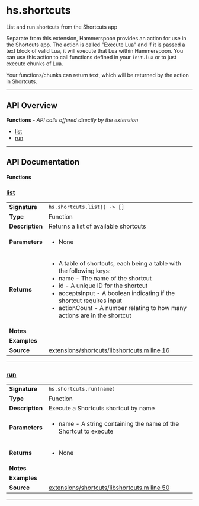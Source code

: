 # hs.shortcuts

List and run shortcuts from the Shortcuts app

Separate from this extension, Hammerspoon provides an action for use in the Shortcuts app.
The action is called "Execute Lua" and if it is passed a text block of valid Lua, it will execute that Lua within Hammerspoon.
You can use this action to call functions defined in your `init.lua` or to just execute chunks of Lua.

Your functions/chunks can return text, which will be returned by the action in Shortcuts.

---

## API Overview
**Functions** - _API calls offered directly by the extension_
 * [list](#list)
 * [run](#run)


---

## API Documentation

#### Functions


### [list](#list)

|                                             |                                                                                     |
| --------------------------------------------|-------------------------------------------------------------------------------------|
| **Signature**                               | `hs.shortcuts.list() -> []`                                                                    |
| **Type**                                    | Function                                                                     |
| **Description**                             | Returns a list of available shortcuts                                                                     |
| **Parameters**                              | <ul><li>None</li></ul> |
| **Returns**                                 | <ul><li>A table of shortcuts, each being a table with the following keys:</li><li> name - The name of the shortcut</li><li> id - A unique ID for the shortcut</li><li> acceptsInput - A boolean indicating if the shortcut requires input</li><li> actionCount - A number relating to how many actions are in the shortcut</li></ul>          |
| **Notes**                                   | <ul></ul> |
| **Examples**                                | <ul></ul> |
| **Source**                                  | [extensions/shortcuts/libshortcuts.m line 16](https://github.com/CommandPost/CommandPost-App/blob/master/extensions/shortcuts/libshortcuts.m#L16) |

---


### [run](#run)

|                                             |                                                                                     |
| --------------------------------------------|-------------------------------------------------------------------------------------|
| **Signature**                               | `hs.shortcuts.run(name)`                                                                    |
| **Type**                                    | Function                                                                     |
| **Description**                             | Execute a Shortcuts shortcut by name                                                                     |
| **Parameters**                              | <ul><li>name - A string containing the name of the Shortcut to execute</li></ul> |
| **Returns**                                 | <ul><li>None</li></ul>          |
| **Notes**                                   | <ul></ul> |
| **Examples**                                | <ul></ul> |
| **Source**                                  | [extensions/shortcuts/libshortcuts.m line 50](https://github.com/CommandPost/CommandPost-App/blob/master/extensions/shortcuts/libshortcuts.m#L50) |

---


